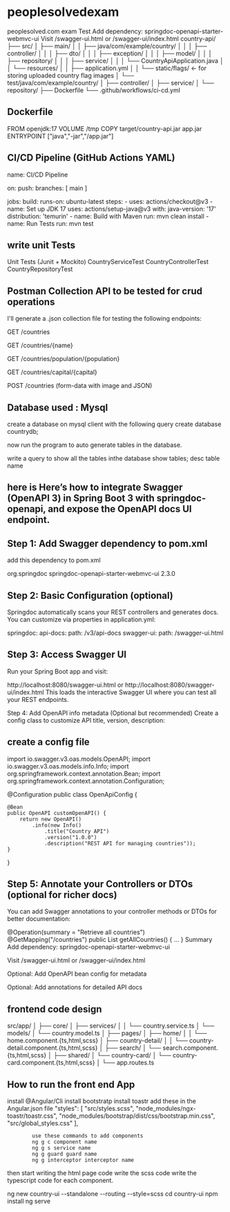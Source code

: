 # peoplesolvedexam
peoplesolved.com exam Test
Add dependency: springdoc-openapi-starter-webmvc-ui
Visit /swagger-ui.html or /swagger-ui/index.html
country-api/
├── src/
│   ├── main/
│   │   ├── java/com/example/country/
│   │   │   ├── controller/
│   │   │   ├── dto/
│   │   │   ├── exception/
│   │   │   ├── model/
│   │   │   ├── repository/
│   │   │   ├── service/
│   │   │   └── CountryApiApplication.java
│   │   └── resources/
│   │       ├── application.yml
│   │       └── static/flags/  ← for storing uploaded country flag images
│   └── test/java/com/example/country/
│       ├── controller/
│       ├── service/
│       └── repository/
├── Dockerfile
└── .github/workflows/ci-cd.yml

Dockerfile
-------------
FROM openjdk:17
VOLUME /tmp
COPY target/country-api.jar app.jar
ENTRYPOINT ["java","-jar","/app.jar"]

CI/CD Pipeline (GitHub Actions YAML)
--------------------------------------
name: CI/CD Pipeline

on:
  push:
    branches: [ main ]

jobs:
  build:
    runs-on: ubuntu-latest
    steps:
      - uses: actions/checkout@v3
      - name: Set up JDK 17
        uses: actions/setup-java@v3
        with:
          java-version: '17'
          distribution: 'temurin'
      - name: Build with Maven
        run: mvn clean install
      - name: Run Tests
        run: mvn test



write unit Tests 
--------------------
Unit Tests (Junit + Mockito)
CountryServiceTest
CountryControllerTest
CountryRepositoryTest


Postman Collection API to be tested  for crud operations
-------------------------------------------------------------
I'll generate a .json collection file for testing the following endpoints:

GET /countries

GET /countries/{name}

GET /countries/population/{population}

GET /countries/capital/{capital}

POST /countries (form-data with image and JSON)

Database used : Mysql
---------------------
create a database on mysql client with the following query 
create database countrydb;

now run the program to auto generate tables in the database.

write a query to show all the tables inthe database
show tables;
desc table name

here is Here’s how to integrate Swagger (OpenAPI 3) in Spring Boot 3 with springdoc-openapi, and expose the OpenAPI docs UI endpoint.
-------------------------------------------------------------------------------------------------------------------------------------------

Step 1: Add Swagger dependency to pom.xml
---------------------------------------------
add this dependency to pom.xml

<dependency>
  <groupId>org.springdoc</groupId>
  <artifactId>springdoc-openapi-starter-webmvc-ui</artifactId>
  <version>2.3.0</version>
</dependency>

Step 2: Basic Configuration (optional)
----------------------------------------
Springdoc automatically scans your REST controllers and generates docs. You can customize via properties in application.yml:

springdoc:
  api-docs:
    path: /v3/api-docs
  swagger-ui:
    path: /swagger-ui.html

    
Step 3: Access Swagger UI
-----------------------------
Run your Spring Boot app and visit:

http://localhost:8080/swagger-ui.html
or
http://localhost:8080/swagger-ui/index.html
This loads the interactive Swagger UI where you can test all your REST endpoints.

Step 4: Add OpenAPI info metadata (Optional but recommended)
Create a config class to customize API title, version, description:

create a config file
---------------------------

import io.swagger.v3.oas.models.OpenAPI;
import io.swagger.v3.oas.models.info.Info;
import org.springframework.context.annotation.Bean;
import org.springframework.context.annotation.Configuration;

@Configuration
public class OpenApiConfig {

    @Bean
    public OpenAPI customOpenAPI() {
        return new OpenAPI()
            .info(new Info()
                .title("Country API")
                .version("1.0.0")
                .description("REST API for managing countries"));
    }
}


Step 5: Annotate your Controllers or DTOs (optional for richer docs)
--------------------------------------------------------------------------
You can add Swagger annotations to your controller methods or DTOs for better documentation:


@Operation(summary = "Retrieve all countries")
@GetMapping("/countries")
public List<CountryResponseDTO> getAllCountries() { ... }
Summary
Add dependency: springdoc-openapi-starter-webmvc-ui

Visit /swagger-ui.html or /swagger-ui/index.html

Optional: Add OpenAPI bean config for metadata

Optional: Add annotations for detailed API docs



frontend code design 
-------------------------
src/app/
│
├── core/
│   ├── services/
│   │   └── country.service.ts
│   └── models/
│       └── country.model.ts
│
├── pages/
│   ├── home/
│   │   └── home.component.{ts,html,scss}
│   ├── country-detail/
│   │   └── country-detail.component.{ts,html,scss}
│   ├── search/
│       └── search.component.{ts,html,scss}
│
├── shared/
│   └── country-card/
│       └── country-card.component.{ts,html,scss}
│
└── app.routes.ts


How to run the front end App
---------------------------------
install @Angular/Cli
install bootstratp
install toastr
add these in the Angular.json file 
 "styles": [
              "src/styles.scss",
              "node_modules/ngx-toastr/toastr.css",
              "node_modules/bootstrap/dist/css/bootstrap.min.css",
              "src/global_styles.css"
            ],

            use these commands to add components
            ng g c component name
            ng g s service name
            ng g guard guard name
            ng g interceptor interceptor name

then start writing the html page code
write the scss code
write the typescript code for each component.
            



ng new country-ui --standalone --routing --style=scss
cd country-ui
npm install
ng serve


